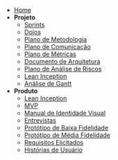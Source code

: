- [Home](/)
- **Projeto**
  * [Sprints](Index/sprintsIndex.md)
  * [Dojos](Index/dojosIndex.md)
  * [Plano de Metodologia](Project/planoMetodologia.md)
  * [Plano de Comunicação](Project/planoComunicacao.md)
  * [Plano de Métricas](Project/planoMetricas.md)
  * [Documento de Arquitetura](Project/docArquitetura.md)
  * [Plano de Análise de Riscos](Project/analiseRiscos.md)
  * [Lean Inception](LeanInception/intro.md)
  * [Análise de Gantt](Project/analiseGantt.md)
- **Produto**
  * [Lean Inception](LeanInception/intro.md)
  * [MVP](Produto/mvp.md)
  * [Manual de Identidade Visual](Produto/manual-id.md)
  * [Entrevistas](Produto/entrevistas.md)
  * [Protótipo de Baixa Fidelidade](Produto/prototipo-baixa.md)
  * [Protótipo de Média Fidelidade](Produto/prototipo-media.md)
  * [Requisitos Elicitados](Produto/requisitos.md)
  * [Histórias de Usuário](Produto/historiasUsuario.md)
